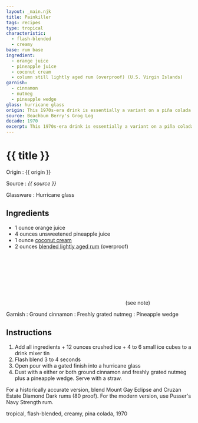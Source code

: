 ```yaml
---
layout: _main.njk
title: Painkiller
tags: recipes
type: tropical
characteristic:
  - flash-blended
  - creamy
base: rum base
ingredient:
  - orange juice
  - pineapple juice
  - coconut cream
  - column still lightly aged rum (overproof) (U.S. Virgin Islands)
garnish:
  - cinnamon
  - nutmeg
  - pineapple wedge
glass: hurricane glass
origin: This 1970s-era drink is essentially a variant on a piña colada. According to Jeff Berry, it was invented in 1971 by George and Marie Myrick, owners of the Soggy Dollar Bar in the U.S. Virgin Islands. Other sources claim it was invented by subsequent Soggy Dollar owner Daphne Henderson later in the decade. Originally made with a blend of Mount Gay and Cruzan Dark rums, it was later trademarked and reformulated by the distiller of Pusser’s Navy Strength rum, a brand that did not exist until a decade after the drink’s invention.
source: Beachbum Berry's Grog Log
decade: 1970
excerpt: This 1970s-era drink is essentially a variant on a piña colada. According to Jeff Berry, it was invented in 1971 by George and Marie Myrick, owners of the Soggy Dollar Bar in the U.S. Virgin Islands. Other sources claim it was invented by subsequent Soggy Dollar owner Daphne Henderson later in the decade.
---
```


<!-- markdownlint-disable MD025 -->
# {{ title }}
<!-- markdownlint-enable MD025 -->

Origin
  : {{ origin }}

Source
  : <cite><span data-pagefind-filter="Source">{{ source }}</span></cite>

Glassware
  : <span data-pagefind-filter="Glassware">Hurricane glass</span>

## Ingredients

- 1 ounce orange juice
- 4 ounces unsweetened pineapple juice
- 1 ounce [coconut cream](/mixes/coconut-cream)
- 2 ounces [blended lightly aged rum](/rums/04-rum-blended-lightly-aged/) (overproof)<icon-l space="1em" class="bigger" label="(2)"><span class="with-icon"><svg class="icon"><use href="/assets/images/icons/circle-2.svg#circle-2"></use></svg></span></icon-l><span class="after-icon"></span>(see note)

Garnish
  : Ground cinnamon
  : Freshly grated nutmeg
  : Pineapple wedge

## Instructions

1. Add all ingredients + 12 ounces crushed ice + 4 to 6 small ice cubes to a drink mixer tin
2. Flash blend 3 to 4 seconds
3. Open pour with a gated finish into a hurricane glass
4. Dust with a either or both ground cinnamon and freshly grated nutmeg plus a pineapple wedge. Serve with a straw.

<tiki-callout type="note">

  For a historically accurate version, blend Mount Gay Eclipse and Cruzan Estate Diamond Dark rums (80 proof). For the modern version, use Pusser's Navy Strength rum.

</tiki-callout>

<div
  class="sr-only"
  data-cat[0]="Drink"
  data-type[0]="Tropical"
  data-char[0]="Flash-blended"
  data-char[1]="Creamy"
  data-base[0]="Rum/Cane spirits"
  data-ingredient[0]="Orange juice"
  data-ingredient[1]="Pineapple juice, unsweetened"
  data-ingredient[2]="Coconut cream"
  data-ingredient[3]="Column still lightly aged rum"
  data-ingredient[4]="Column still lightly aged rum (overproof) (U.S. Virgin Islands)"
  data-pantry[0]="Cinnamon, ground"
  data-pantry[1]="Nutmeg, grated"
  data-pantry[2]="Pineapple wedge"
  data-origin[0]="Soggy Dollar Bar, U.S. Virgin Islands"
  data-origin[1]="George & Marie Myrick"
  data-origin[2]="Daphne Henderson"
  data-decade[0]="1970"
  data-pagefind-filter="
    Category[data-cat[0]],
    Type[data-type[0]],
    Characteristic[data-char[0]],
    Base[data-base[0]],
    Ingredient[data-ingredient[0]],
    Ingredient[data-ingredient[1]],
    Ingredient[data-ingredient[2]],
    Ingredient[data-ingredient[3]],
    Ingredient[data-ingredient[4]],
    Pantry[data-pantry[0]],
    Pantry[data-pantry[1]],
    Pantry[data-pantry[2]],
    Juice[data-ingredient[0]],
    Juice[data-ingredient[1]],
    Batter[data-ingredient[2]],
    Liquor[data-ingredient[3]],
    Liquor[data-ingredient[4]],
    Garnish[data-pantry[0]],
    Garnish[data-pantry[1]],
    Garnish[data-pantry[2]],
    Origin[data-origin[0]],
    Origin[data-origin[1]],
    Origin[data-origin[2]],
    Decade[data-decade[0]]
  "
>
</div>

<div class="keywords" aria-hidden>tropical, flash-blended, creamy, pina colada, 1970</div>
